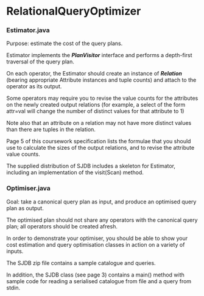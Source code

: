 # RelationalQueryOptimizer

### Estimator.java

Purpose: estimate the cost of the query plans.

Estimator implements the _**PlanVisitor**_ interface and performs
a depth-first traversal of the query plan. 

On each operator, the Estimator should create an instance of _**Relation**_ 
(bearing appropriate Attribute instances and tuple counts) and attach to the operator as its output.

Some operators may require you to revise the value counts for the attributes on the newly created output
relations (for example, a select of the form attr=val will change the number of distinct values for that
attribute to 1)

Note also that an attribute on a relation may not have more distinct values than there are tuples in the relation.

Page 5 of this coursework specification lists the formulae that you should use to calculate the sizes of the
output relations, and to revise the attribute value counts. 

The supplied distribution of SJDB includes a skeleton for Estimator, 
including an implementation of the visit(Scan) method.

### Optimiser.java

Goal: take a canonical query plan as input, and produce an optimised query plan as output. 

The optimised plan should not share any operators with the canonical query plan; 
all operators should be created afresh.

In order to demonstrate your optimiser, you should be able to show your cost estimation and query
optimisation classes in action on a variety of inputs. 

The SJDB zip file contains a sample catalogue and queries. 

In addition, the SJDB class (see page 3) contains a main() method with sample code for reading a
serialised catalogue from file and a query from stdin.